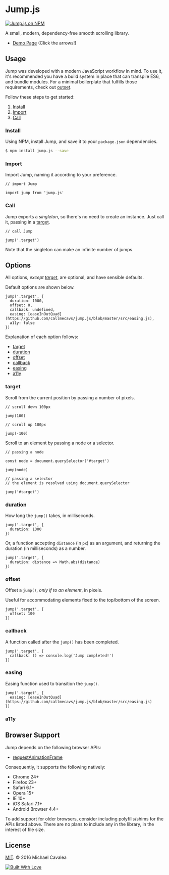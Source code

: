 # Jump.js

[![Jump.js on NPM](https://img.shields.io/npm/v/jump.js.svg)](https://www.npmjs.com/package/jump.js)

A small, modern, dependency-free smooth scrolling library.

* [Demo Page](http://callmecavs.github.io/jump.js/) (Click the arrows!)

## Usage

Jump was developed with a modern JavaScript workflow in mind. To use it, it's recommended you have a build system in place that can transpile ES6, and bundle modules. For a minimal boilerplate that fulfills those requirements, check out [outset](https://github.com/callmecavs/outset).

Follow these steps to get started:

1. [Install](#install)
2. [Import](#import)
3. [Call](#call)

### Install

Using NPM, install Jump, and save it to your `package.json` dependencies.

```bash
$ npm install jump.js --save
```

### Import

Import Jump, naming it according to your preference.

```es6
// import Jump

import jump from 'jump.js'
```

### Call

Jump exports a _singleton_, so there's no need to create an instance. Just call it, passing in a [target](#target).

```es6
// call Jump

jump('.target')
```

Note that the singleton can make an infinite number of jumps.

## Options

All options, _except [target](#target)_, are optional, and have sensible defaults.

Default options are shown below.

```es6
jump('.target', {
  duration: 1000,
  offset: 0,
  callback: undefined,
  easing: [easeInOutQuad](https://github.com/callmecavs/jump.js/blob/master/src/easing.js),
  a11y: false
})
```

Explanation of each option follows:

* [target](#target)
* [duration](#duration)
* [offset](#offset)
* [callback](#callback)
* [easing](#easing)
* [a11y](#a11y)

### target

Scroll from the current position by passing a number of pixels.

```es6
// scroll down 100px

jump(100)

// scroll up 100px

jump(-100)
```

Scroll to an element by passing a node or a selector.

```es6
// passing a node

const node = document.querySelector('#target')

jump(node)

// passing a selector
// the element is resolved using document.querySelector

jump('#target')
```

### duration

How long the `jump()` takes, in milliseconds.

```es6
jump('.target', {
  duration: 1000
})
```

Or, a function accepting `distance` (in `px`) as an argument, and returning the duration (in milliseconds) as a number.

```es6
jump('.target', {
  duration: distance => Math.abs(distance)
})
```

### offset

Offset a `jump()`, _only if to an element_, in pixels.

Useful for accommodating elements fixed to the top/bottom of the screen.

```es6
jump('.target', {
  offset: 100
})
```

### callback

A function called after the `jump()` has been completed.

```es6
jump('.target', {
  callback: () => console.log('Jump completed!')
})
```

### easing

Easing function used to transition the `jump()`.

```es6
jump('.target', {
  easing: [easeInOutQuad](https://github.com/callmecavs/jump.js/blob/master/src/easing.js)
})
```

### a11y



## Browser Support

Jump depends on the following browser APIs:

* [requestAnimationFrame](https://developer.mozilla.org/en-US/docs/Web/API/window/requestAnimationFrame)

Consequently, it supports the following natively:

* Chrome 24+
* Firefox 23+
* Safari 6.1+
* Opera 15+
* IE 10+
* iOS Safari 7.1+
* Android Browser 4.4+

To add support for older browsers, consider including polyfills/shims for the APIs listed above. There are no plans to include any in the library, in the interest of file size.

## License

[MIT](https://opensource.org/licenses/MIT). © 2016 Michael Cavalea

[![Built With Love](http://forthebadge.com/images/badges/built-with-love.svg)](http://forthebadge.com)
